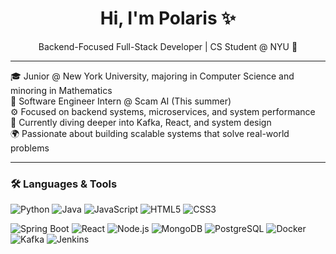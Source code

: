 <!--
**Polaris-Wu450/Polaris-Wu450** is a ✨ _special_ ✨ repository because its `README.md` (this file) appears on your GitHub profile.

Here are some ideas to get you started:

- 🔭 I’m currently working on ...
- 🌱 I’m currently learning ...
- 👯 I’m looking to collaborate on ...
- 🤔 I’m looking for help with ...
- 💬 Ask me about ...
- 📫 How to reach me: ...
- 😄 Pronouns: ...
- ⚡ Fun fact: ...
-->

<h1 align="center">Hi, I'm Polaris ✨</h1>
<p align="center">Backend-Focused Full-Stack Developer | CS Student @ NYU 🗽</p>

---

🎓 Junior @ New York University, majoring in Computer Science and minoring in Mathematics  
💼 Software Engineer Intern @ Scam AI (This summer)  
⚙️ Focused on backend systems, microservices, and system performance  
🌱 Currently diving deeper into Kafka, React, and system design  
🌍 Passionate about building scalable systems that solve real-world problems

---

### 🛠️ Languages & Tools

![Python](https://img.shields.io/badge/-Python-3776AB?logo=python&logoColor=white&style=flat)
![Java](https://img.shields.io/badge/-Java-007396?logo=java&logoColor=white&style=flat)
![JavaScript](https://img.shields.io/badge/-JavaScript-F7DF1E?logo=javascript&logoColor=black&style=flat)
![HTML5](https://img.shields.io/badge/-HTML5-E34F26?logo=html5&logoColor=white&style=flat)
![CSS3](https://img.shields.io/badge/-CSS3-1572B6?logo=css3&logoColor=white&style=flat)

![Spring Boot](https://img.shields.io/badge/-Spring%20Boot-6DB33F?logo=springboot&logoColor=white&style=flat)
![React](https://img.shields.io/badge/-React-61DAFB?logo=react&logoColor=black&style=flat)
![Node.js](https://img.shields.io/badge/-Node.js-339933?logo=nodedotjs&logoColor=white&style=flat)
![MongoDB](https://img.shields.io/badge/-MongoDB-47A248?logo=mongodb&logoColor=white&style=flat)
![PostgreSQL](https://img.shields.io/badge/-PostgreSQL-4169E1?logo=postgresql&logoColor=white&style=flat)
![Docker](https://img.shields.io/badge/-Docker-2496ED?logo=docker&logoColor=white&style=flat)
![Kafka](https://img.shields.io/badge/-Kafka-231F20?logo=apachekafka&logoColor=white&style=flat)
![Jenkins](https://img.shields.io/badge/-Jenkins-D24939?logo=jenkins&logoColor=white&style=flat)
